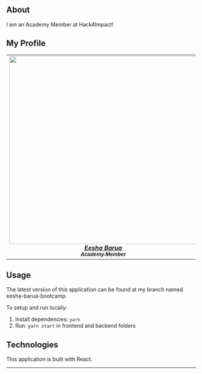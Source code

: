 ## About

I am an Academy Member at Hack4Impact!

## My Profile

<table align="center">
  <tr>
    <td align="center">
      <a href="tacobell.com">
        <img
          src="https://data.whicdn.com/images/317675372/original.jpg"
          width="500px"
        />
        <br />
        <b><i>Eesha Barua</i></b>
        <br />
        <sub><b><i>Academy Member</i></b></sub>
      </a>
    </td>
    </tr>
</table>

## Usage

The latest version of this application can be found at my branch named eesha-barua-bootcamp.

To setup and run locally:

1. Install dependencies: `yarn`
2. Run: `yarn start` in frontend and backend folders

## Technologies

This application is built with React.

<hr />
